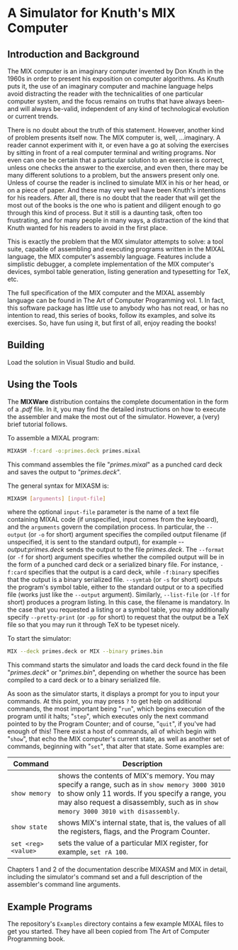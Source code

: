 # A Simulator for Knuth's MIX Computer

## Introduction and Background

The MIX computer is an imaginary computer invented by Don Knuth in the 1960s in order to present his exposition on computer algorithms. As Knuth puts it, the use of an imaginary computer and machine language helps avoid distracting the reader with the technicalities of one particular computer system, and the focus remains on truths that have always been-and will always be-valid, independent of any kind of technological evolution or current trends.

There is no doubt about the truth of this statement. However, another kind of problem presents itself now. The MIX computer is, well, ...imaginary. A reader cannot experiment with it, or even have a go at solving the exercises by sitting in front of a real computer terminal and writing programs. Nor even can one be certain that a particular solution to an exercise is correct, unless one checks the answer to the exercise, and even then, there may be many different solutions to a problem, but the answers present only one. Unless of course the reader is inclined to simulate MIX in his or her head, or on a piece of paper. And these may very well have been Knuth's intentions for his readers. After all, there is no doubt that the reader that will get the most out of the books is the one who is patient and diligent enough to go through this kind of process. But it still is a daunting task, often too frustrating, and for many people in many ways, a distraction of the kind that Knuth wanted for his readers to avoid in the first place.

This is exactly the problem that the MIX simulator attempts to solve: a tool suite, capable of assembling and executing programs written in the MIXAL language, the MIX computer's assembly language. Features include a simplistic debugger, a complete implementation of the MIX computer's devices, symbol table generation, listing generation and typesetting for TeX, etc.

The full specification of the MIX computer and the MIXAL assembly language can be found in The Art of Computer Programming vol. 1. In fact, this software package has little use to anybody who has not read, or has no intention to read, this series of books, follow its examples, and solve its exercises. So, have fun using it, but first of all, enjoy reading the books!

## Building

Load the solution in Visual Studio and build.

## Using the Tools

The **MIXWare** distribution contains the complete documentation in the form of a *.pdf* file. In it, you may find the detailed instructions on how to execute the assembler and make the most out of the simulator. However, a (very) brief tutorial follows.

To assemble a MIXAL program:

```sh
MIXASM -f:card -o:primes.deck primes.mixal
```

This command assembles the file "*primes.mixal*" as a punched card deck and saves the output to "*primes.deck*".

The general syntax for MIXASM is:

```sh
MIXASM [arguments] [input-file]
```

where the optional `input-file` parameter is the name of a text file containing MIXAL code (if unspecified, input comes from the keyboard), and the `arguments` govern the compilation process. In particular, the `--output` (or `-o` for short) argument specifies the compiled output filename (if unspecified, it is sent to the standard output), for example *--output:primes.deck* sends the output to the file *primes.deck*. The `--format` (or `-f` for short) argument specifies whether the compiled output will be in the form of a punched card deck or a serialized binary file. For instance, `-f:card` specifies that the output is a card deck, while `-f:binary` specifies that the output is a binary serialized file. `--symtab` (or `-s` for short) outputs the program's symbol table, either to the standard output or to a specified file (works just like the `--output` argument). Similarly, `--list-file` (or `-lf` for short) produces a program listing. In this case, the filename is mandatory. In the case that you requested a listing or a symbol table, you may additionally specify `--pretty-print` (or `-pp` for short) to request that the output be a TeX file so that you may run it through TeX to be typeset nicely.

To start the simulator:

```sh
MIX --deck primes.deck or MIX --binary primes.bin
```

This command starts the simulator and loads the card deck found in the file "*primes.deck*" or "*primes.bin*", depending on whether the source has been compiled to a card deck or to a binary serialized file.

As soon as the simulator starts, it displays a prompt for you to input your commands. At this point, you may press `?` to get help on additional commands, the most important being "`run`", which begins execution of the program until it halts; "`step`", which executes only the next command pointed to by the Program Counter; and of course, "`quit`", if you've had enough of this! There exist a host of commands, all of which begin with "`show`", that echo the MIX computer's current state, as well as another set of commands, beginning with "`set`", that alter that state. Some examples are:

| Command | Description |
| ------- | ----------- |
| `show memory` | shows the contents of MIX's memory. You may specify a range, such as in `show memory 3000 3010` to show only 11 words. If you specify a range, you may also request a disassembly, such as in `show memory 3000 3010 with disassembly`. |
| `show state` | shows MIX's internal state, that is, the values of all the registers, flags, and the Program Counter. |
| `set <reg> <value>` | sets the value of a particular MIX register, for example, `set rA 100`. |

Chapters 1 and 2 of the documentation describe MIXASM and MIX in detail, including the simulator's command set and a full description of the assembler's command line arguments.

## Example Programs

The repository's `Examples` directory contains a few example MIXAL files to get you started. They have all been copied from The Art of Computer Programming book.